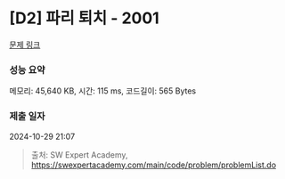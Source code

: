 # [D2] 파리 퇴치 - 2001 

[문제 링크](https://swexpertacademy.com/main/code/problem/problemDetail.do?contestProbId=AV5PzOCKAigDFAUq) 

### 성능 요약

메모리: 45,640 KB, 시간: 115 ms, 코드길이: 565 Bytes

### 제출 일자

2024-10-29 21:07



> 출처: SW Expert Academy, https://swexpertacademy.com/main/code/problem/problemList.do